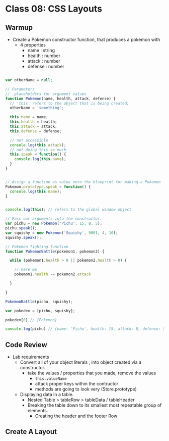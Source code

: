 # Class 08: CSS Layouts

## Warmup

- Create a Pokemon constructor function, that produces a pokemon with
  - 4 properties
    - name : string
    - health : number
    - attack : number
    - defense : number

```js

var otherName = null;

// Parameters
//  placeholders for argument values
function Pokemon(name, health, attack, defense) {
  // 'this' refers to the object that is being created;
  otherName = 'something';

  this.name = name;
  this.health = health;
  this.attack = attack;
  this.defense = defense;

  // not accessible
  console.log(this.attack);
  // not doing this so much
  this.speak = function() {
    console.log(this.name);
  }
}


// Assign a function as value onto the blueprint for making a Pokemon
Pokemon.prototype.speak = function() {
  console.log(this.name);
}


console.log(this); // refers to the global window object

// Pass our arguments into the constructor.
var pichu = new Pokemon('Pichu', 15, 8, 5);
pichu.speak();
var squishy = new Pokemon('Squishy', 9001, 4, 10);
squishy.speak();

// Pokemon fighting function
function PokemonBattle(pokemon1, pokemon2) {

  while (pokemon1.health > 0 || pokemon2.health > 0) {

    // here we
    pokemon1.health -= pokemon2.attack

  }

}

PokemonBattle(pichu, squishy);

var pokedex = [pichu, squishy];

pokedex[0] // {Pokemon}

console.log(pichu) // {name: 'Pichu', health: 15, attack: 8, defense: 5}

```

## Code Review

- Lab requirements
  - Convert all of your object literals , into object created via a constructor.
    - take the values / properties that you made, remove the values
      - `this.valueName`
      - attack proper keys within the contructor
      - methods are going to look very (Store.prototype)
  - Displaying data in a table.
    - Nested Table > tableRow > tableData / tableHeader
    - Breaking the table down to its smallest most repeatable group of elements.
      - Creating the header and the footer Row 

## Create A Layout
